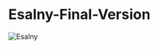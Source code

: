 # Esalny-Final-Version

![Esalny](https://i.ibb.co/kX5rLT2/13410855-10207844735729575-200763465-o.jpg)
